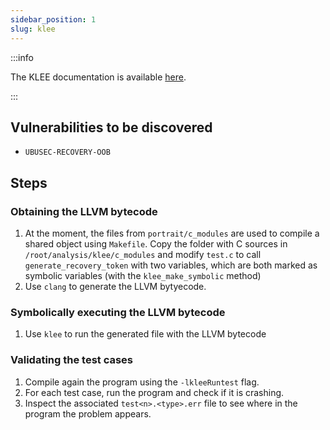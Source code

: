 ```yaml
---
sidebar_position: 1
slug: klee
---
```


:::info

The KLEE documentation is available [here](https://klee.github.io/docs/).

:::

## Vulnerabilities to be discovered

- `UBUSEC-RECOVERY-OOB`

## Steps

### Obtaining the LLVM bytecode

1. At the moment, the files from `portrait/c_modules` are used to compile a shared object using `Makefile`. Copy the folder with C sources in `/root/analysis/klee/c_modules` and modify `test.c` to call `generate_recovery_token` with two variables, which are both marked as symbolic variables (with the `klee_make_symbolic` method)
2. Use `clang` to generate the LLVM bytyecode.

### Symbolically executing the LLVM bytecode

1. Use `klee` to run the generated file with the LLVM bytecode

### Validating the test cases

1. Compile again the program using the `-lkleeRuntest` flag.
2. For each test case, run the program and check if it is crashing.
3. Inspect the associated `test<n>.<type>.err` file to see where in the program the problem appears.
